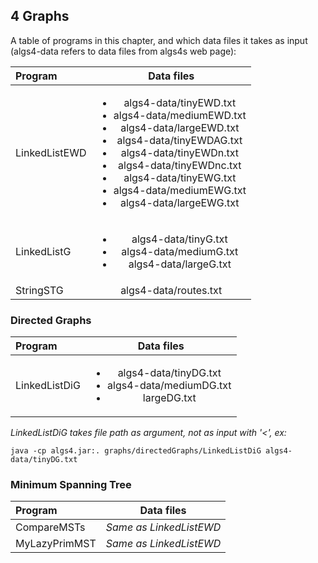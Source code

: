 ## 4 Graphs

A table of programs in this chapter, and which data files it takes as input (algs4-data refers to data files from algs4s web page):

| Program              | Data files    |
| :--------            |:-------------:|
| LinkedListEWD        | <ul><li>algs4-data/tinyEWD.txt</li><li>algs4-data/mediumEWD.txt</li><li>algs4-data/largeEWD.txt</li><li>algs4-data/tinyEWDAG.txt</li><li>algs4-data/tinyEWDn.txt</li><li>algs4-data/tinyEWDnc.txt</li><li>algs4-data/tinyEWG.txt</li><li>algs4-data/mediumEWG.txt</li><li>algs4-data/largeEWG.txt</li></ul> |
| LinkedListG          | <ul><li>algs4-data/tinyG.txt</li> <li>algs4-data/mediumG.txt</li> <li>algs4-data/largeG.txt</li></ul> |
| StringSTG            | algs4-data/routes.txt |

### Directed Graphs
| Program              | Data files    |
| :--------            |:-------------:|
| LinkedListDiG        | <ul><li>algs4-data/tinyDG.txt</li><li>algs4-data/mediumDG.txt</li><li>largeDG.txt</li></ul> |

*LinkedListDiG takes file path as argument, not as input with '&lt;', ex:*

`java -cp algs4.jar:. graphs/directedGraphs/LinkedListDiG algs4-data/tinyDG.txt`


### Minimum Spanning Tree
| Program              | Data files    |
| :--------            |:-------------:|
| CompareMSTs          | *Same as LinkedListEWD* |
| MyLazyPrimMST        | *Same as LinkedListEWD* |



